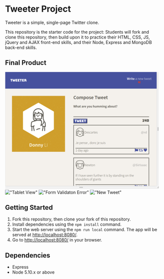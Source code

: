 # Tweeter Project

Tweeter is a simple, single-page Twitter clone.

This repository is the starter code for the project: Students will fork and clone this repository, then build upon it to practice their HTML, CSS, JS, jQuery and AJAX front-end skills, and their Node, Express and MongoDB back-end skills.

## Final Product

!["Desktop View"](https://github.com/donnyli95/tweeter/blob/master/docs/desktop-view.png)
!["Tablet View"](https://github.com/donnyli95/tweeter/blob/master/tinyapp/docs/tablet-view.png)
!["Form Validaton Error"](https://github.com/donnyli95/tweeter/blob/master/tinyapp/docs/form-validation-error.png)
!["New Tweet"](https://github.com/donnyli95/tweeter/blob/master/tinyapp/docs/new-tweet.png)

## Getting Started

1. Fork this repository, then clone your fork of this repository.
2. Install dependencies using the `npm install` command.
3. Start the web server using the `npm run local` command. The app will be served at <http://localhost:8080/>.
4. Go to <http://localhost:8080/> in your browser.

## Dependencies

- Express
- Node 5.10.x or above
